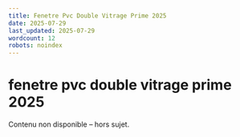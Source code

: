 ```yaml
---
title: Fenetre Pvc Double Vitrage Prime 2025
date: 2025-07-29
last_updated: 2025-07-29
wordcount: 12
robots: noindex
---
```


# fenetre pvc double vitrage prime 2025

Contenu non disponible – hors sujet.
